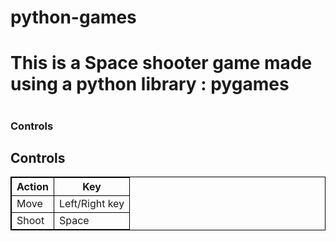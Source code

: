 # python-games
<h1>This is a Space shooter game made using a python library : pygames<h1>
<h3>Controls</h3>
<style>
table, th, td {
  border:1px solid black;
}
</style>
<body>

<h2>Controls</h2>

<table style="width:100%">
  <tr>
    <th>Action</th>
    <th>Key</th>
  </tr>
  <tr>
    <td>Move</td>
    <td>Left/Right key</td>
    
  </tr>
  <tr>
    <td>Shoot</td>
    <td>Space</td>
   
  </tr>
</table>

